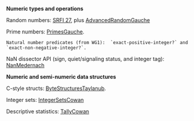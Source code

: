**Numeric types and operations**

Random numbers: [SRFI 27](http://srfi.schemers.org/srfi-27/srfi-27.html), plus [AdvancedRandomGauche](AdvancedRandomGauche.md)

Prime numbers:  [PrimesGauche](PrimesGauche.md).

	Natural number predicates (from WG1):  `exact-positive-integer?` and `exact-non-negative-integer?`.

NaN dissector API (sign, quiet/signaling status, and integer tag): [NanMedernach](NanMedernach.md)

**Numeric and semi-numeric data structures**

C-style structs:  [ByteStructuresTaylanub](https://github.com/TaylanUB/scheme-bytestructures).

Integer sets:  [IntegerSetsCowan](IntegerSetsCowan.md)

Descriptive statistics:  [TallyCowan](TallyCowan.md)

